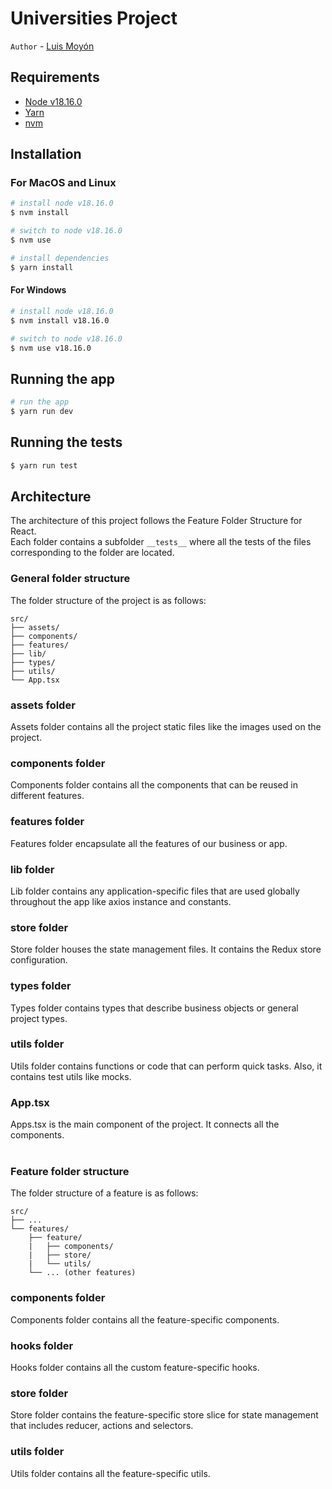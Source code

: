 # Universities Project

`Author` - [Luis Moyón](https://github.com/LuisMS7/)

## Requirements

-   [Node v18.16.0](https://nodejs.org/en/)
-   [Yarn](https://yarnpkg.com)
-   [nvm](https://github.com/nvm-sh/nvm)

## Installation

### For MacOS and Linux

```bash
# install node v18.16.0
$ nvm install

# switch to node v18.16.0
$ nvm use

# install dependencies
$ yarn install
```

#### For Windows

```bash
# install node v18.16.0
$ nvm install v18.16.0

# switch to node v18.16.0
$ nvm use v18.16.0

```

## Running the app

```bash
# run the app
$ yarn run dev
```

## Running the tests

```bash
$ yarn run test
```

## Architecture

The architecture of this project follows the Feature Folder Structure for React.\
Each folder contains a subfolder `__tests__` where all the tests of the files corresponding to the folder are located.

### General folder structure

The folder structure of the project is as follows:

```
src/
├── assets/
├── components/
├── features/
├── lib/
├── types/
├── utils/
└── App.tsx
```

### assets folder

Assets folder contains all the project static files like the images used on the project.

### components folder

Components folder contains all the components that can be reused in different features.

### features folder

Features folder encapsulate all the features of our business or app.

### lib folder

Lib folder contains any application-specific files that are used globally throughout the app like axios instance and constants.

### store folder

Store folder houses the state management files. It contains the Redux store configuration.

### types folder

Types folder contains types that describe business objects or general project types.

### utils folder

Utils folder contains functions or code that can perform quick tasks. Also, it contains test utils like mocks.

### App.tsx

Apps.tsx is the main component of the project. It connects all the components.
<br>
<br>

### Feature folder structure

The folder structure of a feature is as follows:

```
src/
├── ...
└── features/
    ├── feature/
    |   ├── components/
    |   ├── store/
    |   └── utils/
    └── ... (other features)
```

### components folder

Components folder contains all the feature-specific components.

### hooks folder

Hooks folder contains all the custom feature-specific hooks.

### store folder

Store folder contains the feature-specific store slice for state management that includes reducer, actions and selectors.

### utils folder

Utils folder contains all the feature-specific utils.
